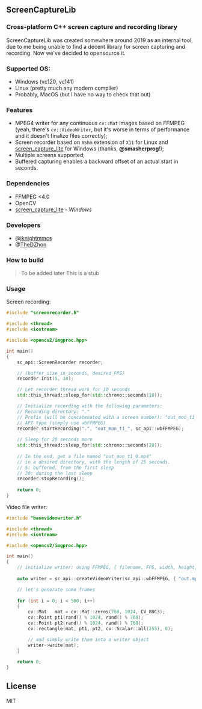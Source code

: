 ## ScreenCaptureLib
### Cross-platform C++ screen capture and recording library

ScreenCaptureLib was created somewhere around 2019 as an internal tool, due to me being unable to find a decent library for screen capturing and recording. Now we've decided to opensource it.

### Supported OS: 
- Windows (vc120, vc141)
- Linux (pretty much any modern compiler)
- Probably, MacOS (but I have no way to check that out)

### Features

- MPEG4 writer for any continuous `cv::Mat` images based on FFMPEG (yeah, there's `cv::VideoWriter`, but it's worse in terms of performance and it doesn't finalize files correctly);
- Screen recorder based on `XShm` extension of `X11` for Linux and [screen_capture_lite] for Windows (thanks, **@smasherprog**!);
- Multiple screens supported;
- Buffered capturing enables a backward offset of an actual start in seconds.

### Dependencies

- FFMPEG <4.0
- OpenCV
- [screen_capture_lite] - *Windows*

### Developers

- @[jknightmmcs]
- @[TheDZhon]

### How to build
> To be added later
> This is a stub

### Usage

Screen recording:
```cpp
#include "screenrecorder.h"

#include <thread>
#include <iostream>

#include <opencv2/imgproc.hpp>

int main()
{
    sc_api::ScreenRecorder recorder;

	// (buffer_size_in_seconds, desired_FPS)
    recorder.init(5, 10);

	// Let recorder thread work for 10 seconds
    std::this_thread::sleep_for(std::chrono::seconds(10));

	// Initialize recording with the following parameters:
	// Recording directory: "."
	// Prefix (will be concatenated with a screen number): "out_mon_t1_"
	// API type (simply use wbFFMPEG)
    recorder.startRecording(".", "out_mon_t1_", sc_api::wbFFMPEG);
	
	// Sleep for 20 seconds more
    std::this_thread::sleep_for(std::chrono::seconds(20));
    
	// In the end, get a file named "out_mon_t1_0.mp4" 
	// in a desired directory, with the length of 25 seconds.
	// 5: buffered, from the first sleep 
	// 20: during the last sleep
    recorder.stopRecording();
	
	return 0;
}
```

Video file writer:

```cpp
#include "basevideowriter.h"

#include <thread>
#include <iostream>

#include <opencv2/imgproc.hpp>

int main()
{
    // initialize writer: using FFMPEG, { filename, FPS, width, height, bitrate }
	
    auto writer = sc_api::createVideoWriter(sc_api::wbFFMPEG, { "out.mp4", 25, 1024, 768, 800000 });

	// let's generate some frames
	
    for (int i = 0; i < 500; i++)
    {
        cv::Mat   mat = cv::Mat::zeros(768, 1024, CV_8UC3);
        cv::Point pt1(rand() % 1024, rand() % 768);
        cv::Point pt2(rand() % 1024, rand() % 768);
        cv::rectangle(mat, pt1, pt2, cv::Scalar::all(255), 8);

		// and simply write them into a writer object
        writer->write(mat);
    }
	
	return 0;
}

```


## License

MIT

[screen_capture_lite]: <https://github.com/smasherprog/screen_capture_lite>
[jknightmmcs]: <https://github.com/jknightmmcs>
[TheDZhon]: <https://github.com/thedzhon>
